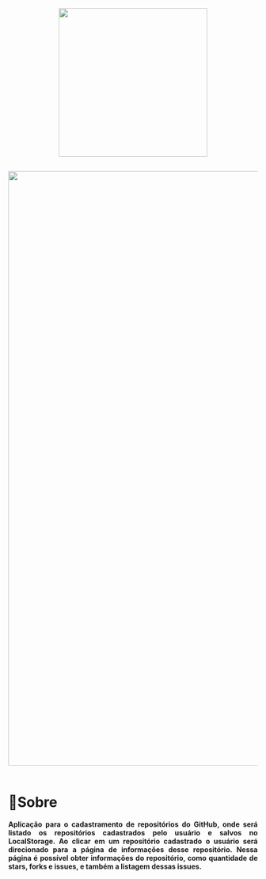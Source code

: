 <div align="center">
  <img src="https://user-images.githubusercontent.com/67304453/143672858-2d272665-75e2-4305-b017-4740893eda33.png" width="300" >
</div>

##

<img src="https://user-images.githubusercontent.com/67304453/143672376-05c4994e-bedb-4181-be02-db94c9f9c4b0.png" width="1200"/>

<br>
<br>

<h1>📃Sobre</h1>
 
<h4 align="justify">Aplicação para o cadastramento de repositórios do GitHub, onde será listado os repositórios cadastrados pelo usuário e salvos no LocalStorage. Ao clicar em um repositório cadastrado o usuário será direcionado para a página de informações desse repositório. Nessa página é possível obter informações do repositório, como quantidade de stars, forks e issues, e também a listagem dessas issues.</h4>
